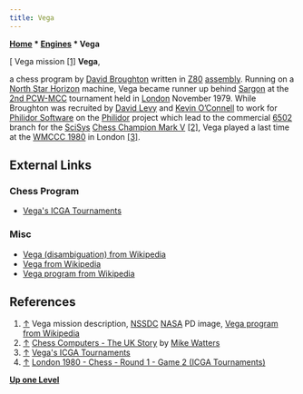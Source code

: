 ```yaml
---
title: Vega
---
```

**[Home](Home "Home") \* [Engines](Engines "Engines") \* Vega**



[ Vega mission <a id="cite-note-1" href="#cite-ref-1">[1]</a>
**Vega**,  

a chess program by [David Broughton](David_Broughton "David Broughton") written in [Z80](Z80 "Z80") [assembly](Assembly "Assembly"). Running on a [North Star Horizon](https://en.wikipedia.org/wiki/NorthStar_Horizon) machine, Vega became runner up behind [Sargon](Sargon "Sargon") at the [2nd PCW-MCC](PCW-MCC_1979 "PCW-MCC 1979") tournament held in [London](https://en.wikipedia.org/wiki/London) November 1979. While Broughton was recruited by [David Levy](David_Levy "David Levy") and [Kevin O’Connell](Kevin_O%E2%80%99Connell "Kevin O’Connell") to work for [Philidor Software](Philidor_Software "Philidor Software") on the [Philidor](Philidor "Philidor") project which lead to the commercial [6502](6502 "6502") branch for the [SciSys](Saitek "Saitek") [Chess Champion Mark V](Chess_Champion_Mark_V "Chess Champion Mark V") <a id="cite-note-2" href="#cite-ref-2">[2]</a>, Vega played a last time at the [WMCCC 1980](WMCCC_1980 "WMCCC 1980") in London <a id="cite-note-3" href="#cite-ref-3">[3]</a>. 



## External Links


### Chess Program


* [Vega's ICGA Tournaments](https://www.game-ai-forum.org/icga-tournaments/program.php?id=463)


### Misc


* [Vega (disambiguation) from Wikipedia](https://en.wikipedia.org/wiki/Vega_%28disambiguation%29)
* [Vega from Wikipedia](https://en.wikipedia.org/wiki/Vega)
* [Vega program from Wikipedia](https://en.wikipedia.org/wiki/Vega_program)


## References


 1. <a id="cite-ref-1" href="#cite-note-1">↑</a> Vega mission description, [NSSDC](https://en.wikipedia.org/wiki/National_Space_Science_Data_Center) [NASA](https://en.wikipedia.org/wiki/NASA) PD image, [Vega program from Wikipedia](https://en.wikipedia.org/wiki/Vega_program) 
2. <a id="cite-ref-2" href="#cite-note-2">↑</a> [Chess Computers - The UK Story](http://www.chesscomputeruk.com/html/chess_computers_-_the_uk_story.html) by [Mike Watters](Mike_Watters "Mike Watters")
3. <a id="cite-ref-3" href="#cite-note-3">↑</a> [Vega's ICGA Tournaments](https://www.game-ai-forum.org/icga-tournaments/program.php?id=463)
4. <a id="cite-ref-4" href="#cite-note-4">↑</a> [London 1980 - Chess - Round 1 - Game 2 (ICGA Tournaments)](https://www.game-ai-forum.org/icga-tournaments/round.php?tournament=13&round=1&id=2)

**[Up one Level](Engines "Engines")**







 
